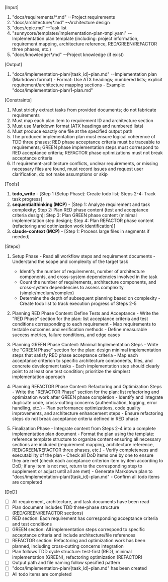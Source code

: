[Input]
  1. "docs/requirements/*.md" --Project requirements
  2. "docs/architecture/*.md" --Architecture design
  3. "docs/epic.md" --Task list
  4. "sunnycore/templates/implementation-plan-tmpl.yaml" --Implementation plan template (including: project information, requirement mapping, architecture reference, RED/GREEN/REFACTOR three phases, etc.)
  5. "docs/knowledge/*.md" --Project knowledge (if exist)

[Output]
  1. "docs/implementation-plan/{task_id}-plan.md" --Implementation plan (Markdown format)
    - Format: Use ATX headings; numbered lists; explicit requirement/architecture mapping sections
    - Example: "docs/implementation-plan/1-plan.md"

[Constraints]
  1. Must strictly extract tasks from provided documents; do not fabricate requirements
  2. Must map each plan item to requirement ID and architecture section
  3. Must use Markdown format (ATX headings and numbered lists)
  4. Must produce exactly one file at the specified output path
  5. The produced implementation plan must ensure logical coherence of TDD three phases: RED phase acceptance criteria must be traceable to requirements; GREEN phase implementation steps must correspond to RED acceptance criteria; REFACTOR phase optimizations must not break acceptance criteria
  6. If requirement-architecture conflicts, unclear requirements, or missing necessary files are found, must record issues and request user clarification, do not make assumptions or skip

[Tools]
  1. **todo_write**
    - [Step 1 (Setup Phase): Create todo list; Steps 2-4: Track task progress]
  2. **sequentialthinking (MCP)**
    - [Step 1: Analyze requirement and task complexity; Step 2: Plan RED phase content (test and acceptance criteria design); Step 3: Plan GREEN phase content (minimal implementation step design); Step 4: Plan REFACTOR phase content (refactoring and optimization work identification)]
  3. **claude-context (MCP)**
    - [Step 1: Process large files in segments if needed]

[Steps]
  1. Setup Phase
    - Read all workflow steps and requirement documents
    - Understand the scope and complexity of the target task
      * Identify the number of requirements, number of architecture components, and cross-system dependencies involved in the task
      * Count the number of requirements, architecture components, and cross-system dependencies to assess complexity (simple/medium/complex)
      * Determine the depth of subsequent planning based on complexity
    - Create todo list to track execution progress of Steps 2-5

  2. Planning RED Phase Content: Define Tests and Acceptance
    - Write the "RED Phase" section for the plan: list acceptance criteria and test conditions corresponding to each requirement
    - Map requirements to testable outcomes and verification methods
    - Define measurable success metrics, failure conditions, and edge cases

  3. Planning GREEN Phase Content: Minimal Implementation Steps
    - Write the "GREEN Phase" section for the plan: design minimal implementation steps that satisfy RED phase acceptance criteria
    - Map each acceptance criterion to specific architecture components, files, and concrete development tasks
    - Each implementation step should clearly point to at least one test condition; prioritize the simplest implementation approach

  4. Planning REFACTOR Phase Content: Refactoring and Optimization Steps
    - Write the "REFACTOR Phase" section for the plan: list refactoring and optimization work after GREEN phase completion
    - Identify and integrate duplicate code, cross-cutting concerns (authentication, logging, error handling, etc.)
    - Plan performance optimizations, code quality improvements, and architecture enhancement steps
    - Ensure refactoring steps do not break acceptance criteria defined in RED phase

  5. Finalization Phase
    - Integrate content from Steps 2-4 into a complete implementation plan document
    - Format the plan using the template: reference template structure to organize content ensuring all necessary sections are included (requirement mapping, architecture reference, RED/GREEN/REFACTOR three phases, etc.)
    - Verify completeness and executability of the plan
    - Check all DoD items one by one to ensure they are met (check each acceptance criterion item by item according to DoD; if any item is not met, return to the corresponding step to supplement or adjust until all are met)
    - Generate Markdown plan to "docs/implementation-plan/{task_id}-plan.md"
    - Confirm all todo items are completed

[DoD]
  - [ ] All requirement, architecture, and task documents have been read
  - [ ] Plan document includes TDD three-phase structure (RED/GREEN/REFACTOR sections)
  - [ ] RED section: Each requirement has corresponding acceptance criteria and test conditions
  - [ ] GREEN section: All implementation steps correspond to specific acceptance criteria and include architecture/file references
  - [ ] REFACTOR section: Refactoring and optimization work has been planned, including cross-cutting concerns integration
  - [ ] Plan follows TDD cycle structure: test-first (RED), minimal implementation (GREEN), refactoring optimization (REFACTOR)
  - [ ] Output path and file naming follow specified pattern
  - [ ] "docs/implementation-plan/{task_id}-plan.md" has been created
  - [ ] All todo items are completed

